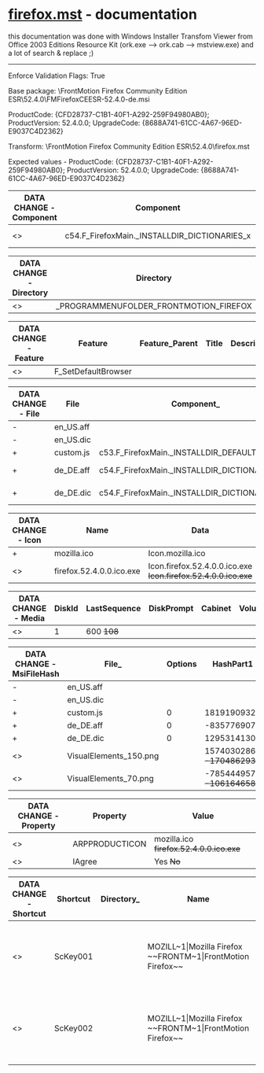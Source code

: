 [firefox.mst](firefox.mst) - documentation
===
this documentation was done with Windows Installer Transfom Viewer from Office 2003 Editions Resource Kit (ork.exe --> ork.cab --> mstview.exe) and a lot of search & replace ;)
***

Enforce Validation Flags: True

Base package: \FrontMotion Firefox Community Edition ESR\52.4.0\FMFirefoxCEESR-52.4.0-de.msi

ProductCode: {CFD28737-C1B1-40F1-A292-259F94980AB0}; ProductVersion: 52.4.0.0; UpgradeCode: {8688A741-61CC-4A67-96ED-E9037C4D2362}

Transform: \FrontMotion Firefox Community Edition ESR\52.4.0\firefox.mst

Expected values - ProductCode: {CFD28737-C1B1-40F1-A292-259F94980AB0}; ProductVersion: 52.4.0.0; UpgradeCode: {8688A741-61CC-4A67-96ED-E9037C4D2362}


DATA CHANGE - Component | Component | ComponentId | Directory_ | Attributes | Condition | KeyPath
--- | --- | --- | --- | --- | --- | ---
 <> | c54.F_FirefoxMain._INSTALLDIR_DICTIONARIES_x | | | | | de_DE.aff ~~en_US.aff~~


DATA CHANGE - Directory | Directory | Directory_Parent | DefaultDir
--- | --- | --- | ---
 <> | _PROGRAMMENUFOLDER_FRONTMOTION_FIREFOX | | MOZILL~1|Mozilla Firefox ~~FRONTM~1|FrontMotion Firefox~~


DATA CHANGE - Feature | Feature | Feature_Parent | Title | Description | Display | Level | Directory_ | Attributes
--- | --- | --- | --- | --- | --- | --- | --- | ---
 <> | F_SetDefaultBrowser | | | | | 3 ~~4~~ | | 


DATA CHANGE - File | File | Component_ | FileName | FileSize | Version | Language | Attributes | Sequence
--- | --- | --- | --- | --- | --- | --- | --- | ---
 \- | en_US.aff
 \- | en_US.dic
 \+ | custom.js | c53.F_FirefoxMain._INSTALLDIR_DEFAULTS_PREF_x | custom.js | 46 | | | 1536 | 502
 \+ | de_DE.aff | c54.F_FirefoxMain._INSTALLDIR_DICTIONARIES_x | de-DE.aff | 18978 | | | 1536 | 78
 \+ | de_DE.dic | c54.F_FirefoxMain._INSTALLDIR_DICTIONARIES_x | de-DE.dic | 1113107 | | | 1536 | 79


DATA CHANGE - Icon | Name | Data
--- | --- | ---
 \+ | mozilla.ico | Icon.mozilla.ico
 <> | firefox.52.4.0.0.ico.exe | Icon.firefox.52.4.0.0.ico.exe ~~Icon.firefox.52.4.0.0.ico.exe~~

 
DATA CHANGE - Media | DiskId | LastSequence | DiskPrompt | Cabinet | VolumeLabel | Source
--- | --- | --- | --- | --- | --- | ---
 <> | 1 | 600 ~~108~~ | | | | 


DATA CHANGE - MsiFileHash | File_ | Options | HashPart1 | HashPart2 | HashPart3 | HashPart4
--- | --- | --- | --- | --- | --- | ---
 \- | en_US.aff
 \- | en_US.dic
 \+ | custom.js | 0 | 1819190932 | 1869607806 | 899243074 | 1372911033
 \+ | de_DE.aff | 0 | -835776907 | -1332436576 | 1808923501 | -704847899
 \+ | de_DE.dic | 0 | 1295314130 | 1173116573 | 520580929 | -1359428921
 <> | VisualElements_150.png | | 1574030286 ~~-1704862931~~ | 1785742812 ~~1568697474~~ | 718587260 ~~1032327367~~ | -763802862 ~~-1241782593~~
 <> | VisualElements_70.png | | -785444957 ~~-1061646584~~ | 1559517179 ~~-2112712698~~ | 369161773 ~~1639502778~~ | 123592967 ~~-1023656082~~


DATA CHANGE - Property | Property | Value
--- | --- | --- 
 <> | ARPPRODUCTICON | mozilla.ico ~~firefox.52.4.0.0.ico.exe~~
 <> | IAgree | Yes ~~No~~


DATA CHANGE - Shortcut | Shortcut | Directory_ | Name | Component_ | Target | Arguments | Description | Hotkey | Icon_ | IconIndex | ShowCmd | WkDir | DisplayResourceDLL | DisplayResourceId | DescriptionResourceDLL | DescriptionResourceId
--- | --- | --- | --- | --- | --- | --- | --- | --- | --- | --- | --- | --- | --- | --- | --- | ---
 <> | ScKey001 | | MOZILL~1\|Mozilla Firefox ~~FRONTM~1\|FrontMotion Firefox~~ | | | | Start Mozilla Firefox ~~Run FrontMotion Firefox (Version 52.4.0.0).~~ | | mozilla.ico ~~firefox.52.4.0.0.ico.exe~~ | | | | | | | 
 <> | ScKey002 | | MOZILL~1\|Mozilla Firefox ~~FRONTM~1\|FrontMotion Firefox~~ | | | | Start Mozilla Firefox ~~Run FrontMotion Firefox (Version 52.4.0.0).~~ | | mozilla.ico ~~firefox.52.4.0.0.ico.exe~~ | | | | | | | 